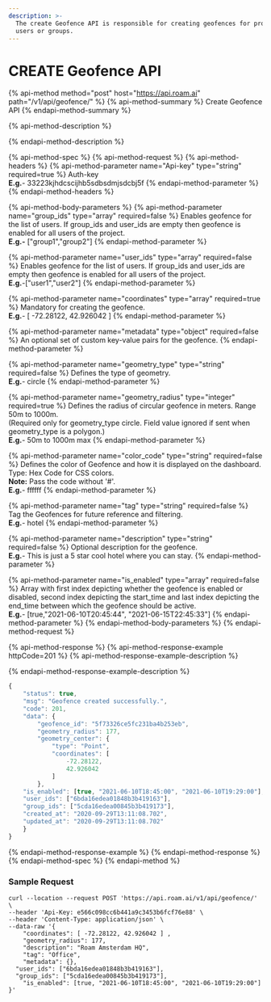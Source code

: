 ```yaml
---
description: >-
  The create Geofence API is responsible for creating geofences for project,
  users or groups.
---
```


# CREATE Geofence API

{% api-method method="post" host="https://api.roam.ai" path="/v1/api/geofence/" %}
{% api-method-summary %}
Create Geofence API
{% endapi-method-summary %}

{% api-method-description %}
 
{% endapi-method-description %}

{% api-method-spec %}
{% api-method-request %}
{% api-method-headers %}
{% api-method-parameter name="Api-key" type="string" required=true %}
Auth-key  
**E.g.**- 33223kjhdcscijhb5sdbsdmjsdcbj5f
{% endapi-method-parameter %}
{% endapi-method-headers %}

{% api-method-body-parameters %}
{% api-method-parameter name="group\_ids" type="array" required=false %}
Enables geofence for the list of users. If group\_ids and user\_ids are empty then geofence is enabled for all users of the project.  
**E.g.-** \["group1","group2"\]
{% endapi-method-parameter %}

{% api-method-parameter name="user\_ids" type="array" required=false %}
Enables geofence for the list of users. If group\_ids and user\_ids are empty then geofence is enabled for all users of the project.  
**E.g.**-\["user1","user2"\]
{% endapi-method-parameter %}

{% api-method-parameter name="coordinates" type="array" required=true %}
Mandatory for creating the geofence.  
**E.g.**- \[ -72.28122, 42.926042 \]
{% endapi-method-parameter %}

{% api-method-parameter name="metadata" type="object" required=false %}
An optional set of custom key-value pairs for the geofence.
{% endapi-method-parameter %}

{% api-method-parameter name="geometry\_type" type="string" required=false %}
Defines the type of geometry.  
**E.g.**- circle
{% endapi-method-parameter %}

{% api-method-parameter name="geometry\_radius" type="integer" required=true %}
Defines the radius of circular geofence in meters. Range 50m to 1000m.  
\(Required only for geometry\_type circle. Field value ignored if sent when geometry\_type is a polygon.\)  
**E.g.**- 50m to 1000m max
{% endapi-method-parameter %}

{% api-method-parameter name="color\_code" type="string" required=false %}
Defines the color of Geofence and how it is displayed on the dashboard. Type: Hex Code for CSS colors.   
**Note:** Pass the code without '\#'.  
**E.g.**- ffffff
{% endapi-method-parameter %}

{% api-method-parameter name="tag" type="string" required=false %}
Tag the Geofences for future reference and filtering.  
**E.g.**- hotel
{% endapi-method-parameter %}

{% api-method-parameter name="description" type="string" required=false %}
Optional description for the geofence.  
**E.g.**- This is just a 5 star cool hotel where you can stay.
{% endapi-method-parameter %}

{% api-method-parameter name="is\_enabled" type="array" required=false %}
Array with first index depicting whether the geofence is enabled or disabled, second index depicting the start\_time and last index depicting the end\_time between which the geofence should be active.  
**E.g.**- \[true,"2021-06-10T20:45:44", "2021-06-15T22:45:33"\]
{% endapi-method-parameter %}
{% endapi-method-body-parameters %}
{% endapi-method-request %}

{% api-method-response %}
{% api-method-response-example httpCode=201 %}
{% api-method-response-example-description %}

{% endapi-method-response-example-description %}

```javascript
{
    "status": true,
    "msg": "Geofence created successfully.",
    "code": 201,
    "data": {
        "geofence_id": "5f73326ce5fc231ba4b253eb",
        "geometry_radius": 177,
        "geometry_center": {
            "type": "Point",
            "coordinates": [
                -72.28122,
                42.926042
            ]
        },
    "is_enabled": [true, "2021-06-10T18:45:00", "2021-06-10T19:29:00"],
    "user_ids": ["6bda16edea01848b3b419163"],
    "group_ids": ["5cda16edea00845b3b419173"],
    "created_at": "2020-09-29T13:11:08.702",
    "updated_at": "2020-09-29T13:11:08.702"
    }
}
```
{% endapi-method-response-example %}
{% endapi-method-response %}
{% endapi-method-spec %}
{% endapi-method %}

### Sample Request <a id="GeofencingAPI-SampleRequest"></a>

```text
curl --location --request POST 'https://api.roam.ai/v1/api/geofence/' \
--header 'Api-Key: e566c098cc6b441a9c3453b6fcf76e88' \
--header 'Content-Type: application/json' \
--data-raw '{
	"coordinates": [ -72.28122, 42.926042 ] ,
	"geometry_radius": 177,
	"description": "Roam Amsterdam HQ",
	"tag": "Office",
	"metadata": {},
  "user_ids": ["6bda16edea01848b3b419163"],
  "group_ids": ["5cda16edea00845b3b419173"],
	"is_enabled": [true, "2021-06-10T18:45:00", "2021-06-10T19:29:00"]
}'
```

